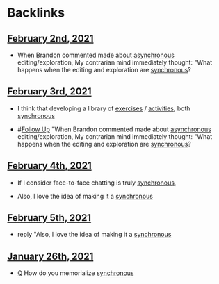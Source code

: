 
# Backlinks
## [February 2nd, 2021](<February 2nd, 2021.md>)
- When Brandon commented made about [asynchronous](<asynchronous.md>) editing/exploration, My contrarian mind immediately thought: "What happens when the editing and exploration are [synchronous](<synchronous.md>)?

## [February 3rd, 2021](<February 3rd, 2021.md>)
- I think that developing a library of [exercises](<exercises.md>) / [activities](<activities.md>), both [synchronous](<synchronous.md>)

- #[Follow Up](<Follow Up.md>) "When Brandon commented made about [asynchronous](<asynchronous.md>) editing/exploration, My contrarian mind immediately thought: "What happens when the editing and exploration are [synchronous](<synchronous.md>)?

## [February 4th, 2021](<February 4th, 2021.md>)
- If I consider face-to-face chatting is truly [synchronous](<synchronous.md>),

- Also, l love the idea of making it a [synchronous](<synchronous.md>)

## [February 5th, 2021](<February 5th, 2021.md>)
- reply "Also, l love the idea of making it a [synchronous](<synchronous.md>)

## [January 26th, 2021](<January 26th, 2021.md>)
- [Q](<Q.md>) How do you memorialize [synchronous](<synchronous.md>)

